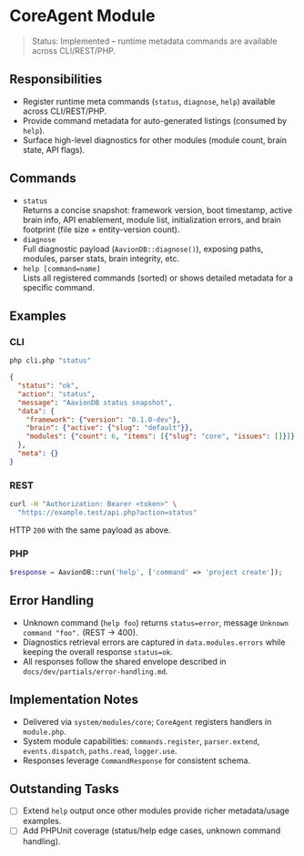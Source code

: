 # CoreAgent Module

> Status: Implemented – runtime metadata commands are available across CLI/REST/PHP.

## Responsibilities
- Register runtime meta commands (`status`, `diagnose`, `help`) available across CLI/REST/PHP.
- Provide command metadata for auto-generated listings (consumed by `help`).
- Surface high-level diagnostics for other modules (module count, brain state, API flags).

## Commands
- `status`  
  Returns a concise snapshot: framework version, boot timestamp, active brain info, API enablement, module list, initialization errors, and brain footprint (file size + entity-version count).
- `diagnose`  
  Full diagnostic payload (`AavionDB::diagnose()`), exposing paths, modules, parser stats, brain integrity, etc.
- `help [command=name]`  
  Lists all registered commands (sorted) or shows detailed metadata for a specific command.

## Examples

### CLI
```bash
php cli.php "status"
```
```json
{
  "status": "ok",
  "action": "status",
  "message": "AavionDB status snapshot",
  "data": {
    "framework": {"version": "0.1.0-dev"},
    "brain": {"active": {"slug": "default"}},
    "modules": {"count": 6, "items": [{"slug": "core", "issues": []}]}
  },
  "meta": {}
}
```

### REST
```bash
curl -H "Authorization: Bearer <token>" \
  "https://example.test/api.php?action=status"
```
HTTP `200` with the same payload as above.

### PHP
```php
$response = AavionDB::run('help', ['command' => 'project create']);
```

## Error Handling
- Unknown command (`help foo`) returns `status=error`, message `Unknown command "foo".` (REST → 400).
- Diagnostics retrieval errors are captured in `data.modules.errors` while keeping the overall response `status=ok`.
- All responses follow the shared envelope described in `docs/dev/partials/error-handling.md`.

## Implementation Notes
- Delivered via `system/modules/core`; `CoreAgent` registers handlers in `module.php`.
- System module capabilities: `commands.register`, `parser.extend`, `events.dispatch`, `paths.read`, `logger.use`.
- Responses leverage `CommandResponse` for consistent schema.

## Outstanding Tasks
- [ ] Extend `help` output once other modules provide richer metadata/usage examples.
- [ ] Add PHPUnit coverage (status/help edge cases, unknown command handling).
